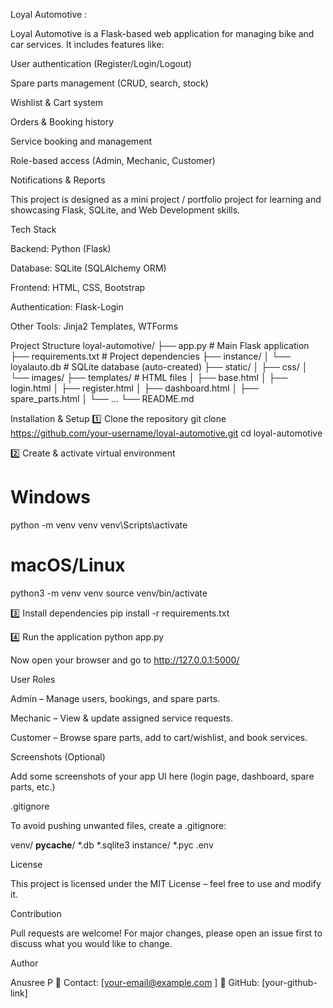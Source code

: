 Loyal Automotive :

Loyal Automotive is a Flask-based web application for managing bike and car services.
It includes features like:

User authentication (Register/Login/Logout)

Spare parts management (CRUD, search, stock)

Wishlist & Cart system

Orders & Booking history

Service booking and management

Role-based access (Admin, Mechanic, Customer)

Notifications & Reports

This project is designed as a mini project / portfolio project for learning and showcasing Flask, SQLite, and Web Development skills.

Tech Stack

Backend: Python (Flask)

Database: SQLite (SQLAlchemy ORM)

Frontend: HTML, CSS, Bootstrap

Authentication: Flask-Login

Other Tools: Jinja2 Templates, WTForms

Project Structure
loyal-automotive/
├── app.py                # Main Flask application
├── requirements.txt      # Project dependencies
├── instance/
│   └── loyalauto.db      # SQLite database (auto-created)
├── static/
│   ├── css/
│   └── images/
├── templates/            # HTML files
│   ├── base.html
│   ├── login.html
│   ├── register.html
│   ├── dashboard.html
│   ├── spare_parts.html
│   └── ...
└── README.md

Installation & Setup
1️⃣ Clone the repository
git clone https://github.com/your-username/loyal-automotive.git
cd loyal-automotive

2️⃣ Create & activate virtual environment
# Windows
python -m venv venv
venv\Scripts\activate

# macOS/Linux
python3 -m venv venv
source venv/bin/activate

3️⃣ Install dependencies
pip install -r requirements.txt

4️⃣ Run the application
python app.py


Now open your browser and go to http://127.0.0.1:5000/

User Roles

Admin – Manage users, bookings, and spare parts.

Mechanic – View & update assigned service requests.

Customer – Browse spare parts, add to cart/wishlist, and book services.

Screenshots (Optional)

Add some screenshots of your app UI here (login page, dashboard, spare parts, etc.)

.gitignore

To avoid pushing unwanted files, create a .gitignore:

venv/
__pycache__/
*.db
*.sqlite3
instance/
*.pyc
.env

License

This project is licensed under the MIT License – feel free to use and modify it.

Contribution

Pull requests are welcome! For major changes, please open an issue first to discuss what you would like to change.

Author

Anusree P
📧 Contact: [your-email@example.com
]
🔗 GitHub: [your-github-link]
